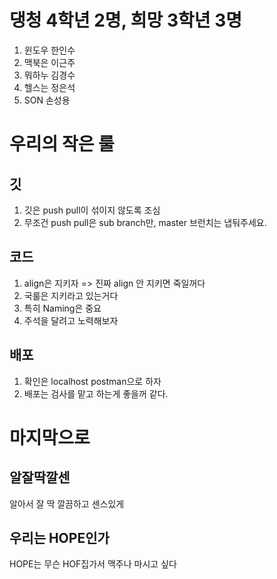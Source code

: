 # 댕청 4학년 2명, 희망 3학년 3명
1. 윈도우 한인수
2. 맥북은 이근주
3. 뭐하누 김경수
4. 헬스는 정은석
5. SON 손성용

# 우리의 작은 룰
## 깃
1. 깃은 push pull이 섞이지 않도록 조심
2. 무조건 push pull은 sub branch만, master 브런치는 냅둬주세요.
## 코드
1. align은 지키자 => 진짜 align 안 지키면 죽일꺼다
2. 국룰은 지키라고 있는거다
3. 특히 Naming은 중요
4. 주석을 달려고 노력해보자
## 배포
1. 확인은 localhost postman으로 하자
2. 배포는 검사를 맡고 하는게 좋을꺼 같다.


# 마지막으로
## 알잘딱깔센
알아서 잘 딱 깔끔하고 센스있게
## 우리는 HOPE인가
HOPE는 무슨 HOF집가서 맥주나 마시고 싶다
